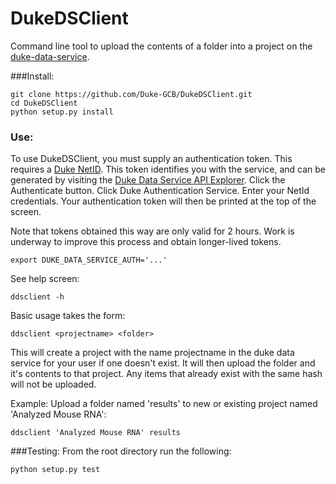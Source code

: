 # DukeDSClient
Command line tool to upload the contents of a folder into a project on the [duke-data-service](https://github.com/Duke-Translational-Bioinformatics/duke-data-service).

###Install:
```
git clone https://github.com/Duke-GCB/DukeDSClient.git
cd DukeDSClient
python setup.py install
```

### Use:
To use DukeDSClient, you must supply an authentication token.
This requires a [Duke NetID](https://oit.duke.edu/email-accounts/netid/).
This token identifies you with the service, and can be generated by visiting the [Duke Data Service API Explorer](https://uatest.dataservice.duke.edu/apiexplorer).
Click the Authenticate button.
Click Duke Authentication Service.
Enter your NetId credentials.
Your authentication token will then be printed at the top of the screen.

Note that tokens obtained this way are only valid for 2 hours. 
Work is underway to improve this process and obtain longer-lived tokens.
```
export DUKE_DATA_SERVICE_AUTH='...'
```
See help screen:
```
ddsclient -h
```

Basic usage takes the form:
```
ddsclient <projectname> <folder>
```
This will create a project with the name projectname in the duke data service for your user if one doesn't exist.
It will then upload the folder and it's contents to that project.
Any items that already exist with the same hash will not be uploaded.


Example: Upload a folder named 'results' to new or existing project named 'Analyzed Mouse RNA':
```
ddsclient 'Analyzed Mouse RNA' results
```

###Testing:
From the root directory run the following:
```
python setup.py test
```
